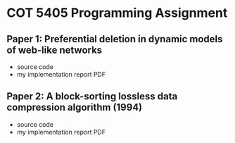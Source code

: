 # COT 5405 Programming Assignment

## Paper 1: Preferential deletion in dynamic models of web-like networks
  * source code
  * my implementation report PDF
  
## Paper 2: A block-sorting lossless data compression algorithm (1994)
  * source code
  * my implementation report PDF
